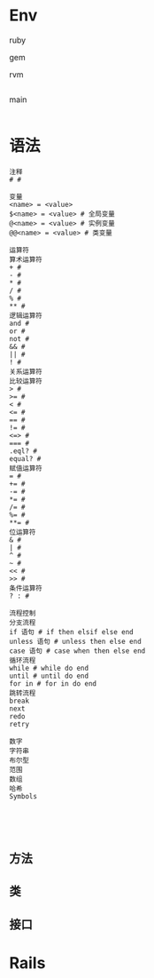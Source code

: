 # Env

ruby

gem

rvm

```

```

main

```

```

# 语法

```
注释
# # 

变量
<name> = <value>
$<name> = <value> # 全局变量
@<name> = <value> # 实例变量
@@<name> = <value> # 类变量

运算符
算术运算符
+ # 
- # 
* # 
/ # 
% # 
** # 
逻辑运算符
and # 
or # 
not # 
&& # 
|| # 
! # 
关系运算符
比较运算符
> # 
>= # 
< # 
<= # 
== # 
!= # 
<=> # 
=== # 
.eql? # 
equal? # 
赋值运算符
= # 
+= # 
-= # 
*= # 
/= # 
%= # 
**= # 
位运算符
& # 
| # 
^ # 
~ # 
<< # 
>> # 
条件运算符
? : # 

流程控制
分支流程
if 语句 # if then elsif else end
unless 语句 # unless then else end
case 语句 # case when then else end
循环流程
while # while do end
until # until do end
for in # for in do end
跳转流程
break
next
redo
retry

```



```
数字
字符串
布尔型
范围
数组
哈希
Symbols
```

## 

```

```

## 

```

```

## 方法

## 类

## 接口





# Rails